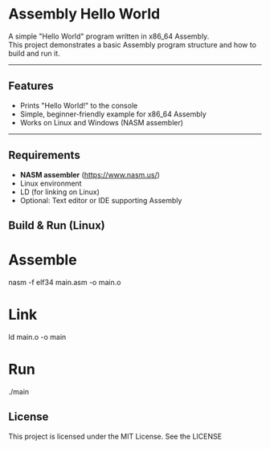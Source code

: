 # Assembly Hello World

A simple "Hello World" program written in x86_64 Assembly.  
This project demonstrates a basic Assembly program structure and how to build and run it.

---

## Features
- Prints "Hello World!" to the console
- Simple, beginner-friendly example for x86_64 Assembly
- Works on Linux and Windows (NASM assembler)

---

## Requirements
- **NASM assembler** (https://www.nasm.us/)
- Linux environment
- LD (for linking on Linux)
- Optional: Text editor or IDE supporting Assembly



## Build & Run (Linux)

# Assemble
nasm -f elf34 main.asm -o main.o

# Link
ld main.o -o main

# Run
./main

## License

This project is licensed under the MIT License. See the LICENSE
